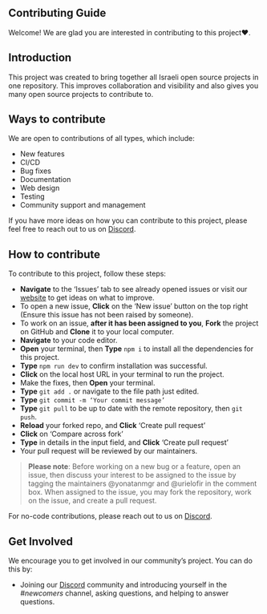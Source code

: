 ## Contributing Guide
Welcome! We are glad you are interested in contributing to this project❤️. 

## Introduction
This project was created to bring together all Israeli open source projects in one repository. This improves collaboration and visibility and also gives you many open source projects to contribute to.

## Ways to contribute
We are open to contributions of all types, which include:
- New features
- CI/CD
- Bug fixes
- Documentation
- Web design
- Testing
- Community support and management

If you have more ideas on how you can contribute to this project, please feel free to reach out to us on [Discord](https://discord.gg/a2VyCjRk2M).

## How to contribute
To contribute to this project, follow these steps:
- **Navigate** to the ‘Issues’ tab to see already opened issues or visit our [website](https://opensource-il.vercel.app/) to get ideas on what to improve.
- To open a new issue, **Click** on the ‘New issue’ button on the top right (Ensure this issue has not been raised by someone).
- To work on an issue, **after it has been assigned to you**, **Fork** the project on GitHub and **Clone** it to your local computer.
- **Navigate** to your code editor.
- **Open** your terminal, then **Type** `npm i` to install all the dependencies for this project.
- **Type** `npm run dev` to confirm installation was successful.
- **Click** on the local host URL in your terminal to run the project.
- Make the fixes, then **Open** your terminal.
- **Type** `git add .` or navigate to the file path just edited.
- **Type** `git commit -m ‘Your commit message’`
- **Type** `git pull` to be up to date with the remote repository, then `git push`.
- **Reload** your forked repo, and **Click** ‘Create pull request’
- **Click** on ‘Compare across fork’
- **Type** in details in the input field, and **Click** ‘Create pull request’
- Your pull request will be reviewed by our maintainers.

> **Please note**: Before working on a new bug or a feature, open an issue, then discuss your interest to be assigned to the issue by tagging the maintainers @yonatanmgr and @urielofir in the comment box. When assigned to the issue, you may fork the repository, work on the issue, and create a pull request.

For no-code contributions, please reach out to us on [Discord](https://discord.gg/a2VyCjRk2M).

## Get Involved
We encourage you to get involved in our community’s project. You can do this by:
- Joining our [Discord](https://discord.gg/a2VyCjRk2M) community and introducing yourself in the *#newcomers* channel, asking questions, and helping to answer questions.

